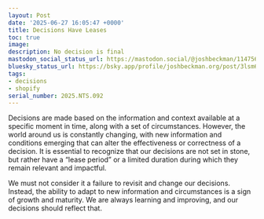 ```yaml
---
layout: Post
date: '2025-06-27 16:05:47 +0000'
title: Decisions Have Leases
toc: true
image:
description: No decision is final
mastodon_social_status_url: https://mastodon.social/@joshbeckman/114756541005356127
bluesky_status_url: https://bsky.app/profile/joshbeckman.org/post/3lsm6l7u2uy2m
tags:
- decisions
- shopify
serial_number: 2025.NTS.092
---
```

Decisions are made based on the information and context available at a specific moment in time, along with a set of circumstances. However, the world around us is constantly changing, with new information and conditions emerging that can alter the effectiveness or correctness of a decision. It is essential to recognize that our decisions are not set in stone, but rather have a “lease period” or a limited duration during which they remain relevant and impactful.

We must not consider it a failure to revisit and change our decisions. Instead, the ability to adapt to new information and circumstances is a sign of growth and maturity. We are always learning and improving, and our decisions should reflect that.
